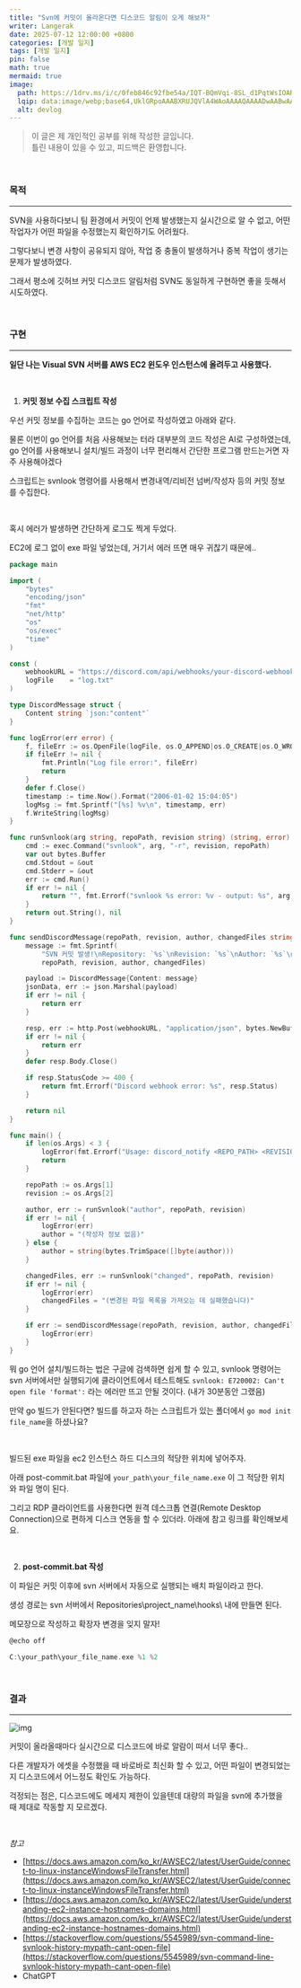 ```yaml
---
title: "Svn에 커밋이 올라온다면 디스코드 알림이 오게 해보자"
writer: Langerak
date: 2025-07-12 12:00:00 +0800
categories: [개발 일지]
tags: [개발 일지]
pin: false
math: true
mermaid: true
image:
  path: https://1drv.ms/i/c/0feb846c92fbe54a/IQT-BQmVqi-8SL_d1PqtWsIOARDLlboDSYBtuz66SH2hztI?width=660
  lqip: data:image/webp;base64,UklGRpoAAABXRUJQVlA4WAoAAAAQAAAADwAABwAAQUxQSDIAAAARL0AmbZurmr57yyIiqE8oiG0bejIYEQTgqiDA9vqnsUSI6H+oAERp2HZ65qP/VIAWAFZQOCBCAAAA8AEAnQEqEAAIAAVAfCWkAALp8sF8rgRgAP7o9FDvMCkMde9PK7euH5M1m6VWoDXf2FkP3BqV0ZYbO6NA/VFIAAAA
  alt: devlog
---
```


> 이 글은 제 개인적인 공부를 위해 작성한 글입니다.   
> 틀린 내용이 있을 수 있고, 피드백은 환영합니다.

<br/>

### 목적

---

SVN을 사용하다보니 팀 환경에서 커밋이 언제 발생했는지 실시간으로 알 수 없고, 어떤 작업자가 어떤 파일을 수정했는지 확인하기도 어려웠다.

그렇다보니 변경 사항이 공유되지 않아, 작업 중 충돌이 발생하거나 중복 작업이 생기는 문제가 발생하였다.

그래서 평소에 깃허브 커밋 디스코드 알림처럼 SVN도 동일하게 구현하면 좋을 듯해서 시도하였다.

<br/>

### 구현

---

**일단 나는 Visual SVN 서버를 AWS EC2 윈도우 인스턴스에 올려두고 사용했다.**

<br/>

1. **커밋 정보 수집 스크립트 작성**

우선 커밋 정보를 수집하는 코드는 go 언어로 작성하였고 아래와 같다.

물론 이번이 go 언어를 처음 사용해보는 터라 대부분의 코드 작성은 AI로 구성하였는데, go 언어를 사용해보니 설치/빌드 과정이 너무 편리해서 간단한 프로그램 만드는거면 자주 사용해야겠다

스크립트는 svnlook 명령어를 사용해서 변경내역/리비전 넘버/작성자 등의 커밋 정보를 수집한다.

<br/>

혹시 에러가 발생하면 간단하게 로그도 찍게 두었다.

EC2에 로그 없이 exe 파일 넣었는데, 거기서 에러 뜨면 매우 귀찮기 때문에..

```go
package main

import (
	"bytes"
	"encoding/json"
	"fmt"
	"net/http"
	"os"
	"os/exec"
	"time"
)

const (
	webhookURL = "https://discord.com/api/webhooks/your-discord-webhooks-api"
	logFile    = "log.txt"
)

type DiscordMessage struct {
	Content string `json:"content"`
}

func logError(err error) {
	f, fileErr := os.OpenFile(logFile, os.O_APPEND|os.O_CREATE|os.O_WRONLY, 0644)
	if fileErr != nil {
		fmt.Println("Log file error:", fileErr)
		return
	}
	defer f.Close()
	timestamp := time.Now().Format("2006-01-02 15:04:05")
	logMsg := fmt.Sprintf("[%s] %v\n", timestamp, err)
	f.WriteString(logMsg)
}

func runSvnlook(arg string, repoPath, revision string) (string, error) {
	cmd := exec.Command("svnlook", arg, "-r", revision, repoPath)
	var out bytes.Buffer
	cmd.Stdout = &out
	cmd.Stderr = &out
	err := cmd.Run()
	if err != nil {
		return "", fmt.Errorf("svnlook %s error: %v - output: %s", arg, err, out.String())
	}
	return out.String(), nil
}

func sendDiscordMessage(repoPath, revision, author, changedFiles string) error {
	message := fmt.Sprintf(
		"SVN 커밋 발생!\nRepository: `%s`\nRevision: `%s`\nAuthor: `%s`\n\n변경된 파일:\n```\n%s```",
		repoPath, revision, author, changedFiles)

	payload := DiscordMessage{Content: message}
	jsonData, err := json.Marshal(payload)
	if err != nil {
		return err
	}

	resp, err := http.Post(webhookURL, "application/json", bytes.NewBuffer(jsonData))
	if err != nil {
		return err
	}
	defer resp.Body.Close()

	if resp.StatusCode >= 400 {
		return fmt.Errorf("Discord webhook error: %s", resp.Status)
	}

	return nil
}

func main() {
	if len(os.Args) < 3 {
		logError(fmt.Errorf("Usage: discord_notify <REPO_PATH> <REVISION>"))
		return
	}

	repoPath := os.Args[1]
	revision := os.Args[2]

	author, err := runSvnlook("author", repoPath, revision)
	if err != nil {
		logError(err)
		author = "(작성자 정보 없음)"
	} else {
		author = string(bytes.TrimSpace([]byte(author)))
	}

	changedFiles, err := runSvnlook("changed", repoPath, revision)
	if err != nil {
		logError(err)
		changedFiles = "(변경된 파일 목록을 가져오는 데 실패했습니다)"
	}

	if err := sendDiscordMessage(repoPath, revision, author, changedFiles); err != nil {
		logError(err)
	}
}

```

뭐 go 언어 설치/빌드하는 법은 구글에 검색하면 쉽게 할 수 있고, svnlook 명령어는 svn 서버에서만 실행되기에 클라이언트에서 테스트해도 `svnlook: E720002: Can't open file 'format':` 라는 에러만 뜨고 안될 것이다. (내가 30분동안 그랬음)

만약 go 빌드가 안된다면? 빌드를 하고자 하는 스크립트가 있는 폴더에서 `go mod init file_name`을 하셨나요?

<br/>

빌드된 exe 파일을 ec2 인스턴스 하드 디스크의 적당한 위치에 넣어주자.

아래 post-commit.bat 파일에 `your_path\your_file_name.exe` 이 그 적당한 위치와 파일 명이 된다.

그리고 RDP 클라이언트를 사용한다면 원격 데스크톱 연결(Remote Desktop Connection)으로 편하게 디스크 연동을 할 수 있더라. 아래에 참고 링크를 확인해보세요.

<br/>

2. **post-commit.bat 작성**

이 파일은 커밋 이후에 svn 서버에서 자동으로 실행되는 배치 파일이라고 한다.

생성 경로는 svn 서버에서 Repositories\project_name\hooks\ 내에 만들면 된다.

메모장으로 작성하고 확장자 변경을 잊지 말자!

```go
@echo off

C:\your_path\your_file_name.exe %1 %2
```

<br/>

### 결과

---

![img](https://1drv.ms/i/c/0feb846c92fbe54a/IQR6pbWTOjbVT6-QmrHStuEhAUwweSY1-OaGNqQbHt_ZebA?width=660)

커밋이 올라올때마다 실시간으로 디스코드에 바로 알람이 떠서 너무 좋다..

다른 개발자가 에셋을 수정했을 때 바로바로 최신화 할 수 있고, 어떤 파일이 변경되었는지 디스코드에서 어느정도 확인도 가능하다.

걱정되는 점은, 디스코드에도 메세지 제한이 있을텐데 대량의 파일을 svn에 추가했을 때 제대로 작동할 지 모르겠다.

<br/>

*참고*

- [https://docs.aws.amazon.com/ko_kr/AWSEC2/latest/UserGuide/connect-to-linux-instanceWindowsFileTransfer.html](https://docs.aws.amazon.com/ko_kr/AWSEC2/latest/UserGuide/connect-to-linux-instanceWindowsFileTransfer.html)
- [https://docs.aws.amazon.com/ko_kr/AWSEC2/latest/UserGuide/understanding-ec2-instance-hostnames-domains.html](https://docs.aws.amazon.com/ko_kr/AWSEC2/latest/UserGuide/understanding-ec2-instance-hostnames-domains.html)
- [https://stackoverflow.com/questions/5545989/svn-command-line-svnlook-history-mypath-cant-open-file](https://stackoverflow.com/questions/5545989/svn-command-line-svnlook-history-mypath-cant-open-file)
- ChatGPT

